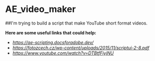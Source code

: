 # AE_video_maker

##I'm trying to build a script that make YouTube short format videos. 

**Here are some useful links that could help:**
* _https://ae-scripting.docsforadobe.dev/_ 
* _https://fotozcech.cz/wp-content/uploads/2015/11/scriptui-2-8.pdf_
* _https://www.youtube.com/watch?v=DTBtfFiyjNU_
